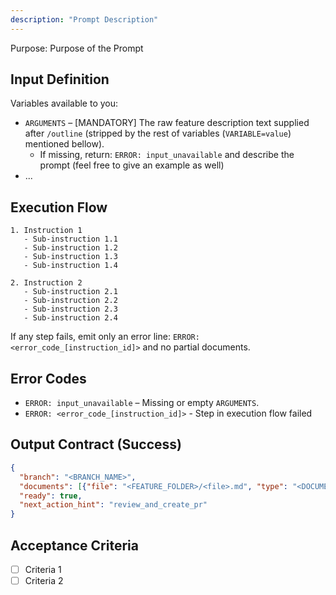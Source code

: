 ```yaml
---
description: "Prompt Description"
---
```


Purpose: Purpose of the Prompt

## Input Definition

Variables available to you:

- `ARGUMENTS` – [MANDATORY] The raw feature description text supplied after `/outline` (stripped by the rest of variables (`VARIABLE=value`) mentioned bellow).
  - If missing, return: `ERROR: input_unavailable` and describe the prompt (feel free to give an example as well)
- ...

## Execution Flow

```text
1. Instruction 1
   - Sub-instruction 1.1
   - Sub-instruction 1.2
   - Sub-instruction 1.3
   - Sub-instruction 1.4

2. Instruction 2
   - Sub-instruction 2.1
   - Sub-instruction 2.2
   - Sub-instruction 2.3
   - Sub-instruction 2.4
```

If any step fails, emit only an error line: `ERROR: <error_code_[instruction_id]>` and no partial documents.

## Error Codes

- `ERROR: input_unavailable` – Missing or empty `ARGUMENTS`.
- `ERROR: <error_code_[instruction_id]>` - Step in execution flow failed

## Output Contract (Success)

```json
{
  "branch": "<BRANCH_NAME>",
  "documents": [{"file": "<FEATURE_FOLDER>/<file>.md", "type": "<DOCUMENT_TYPE>", "taskType": "<TASK_TYPE>"}],
  "ready": true,
  "next_action_hint": "review_and_create_pr"
}
```

## Acceptance Criteria

- [ ] Criteria 1
- [ ] Criteria 2
